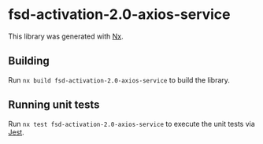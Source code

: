 # fsd-activation-2.0-axios-service

This library was generated with [Nx](https://nx.dev).

## Building

Run `nx build fsd-activation-2.0-axios-service` to build the library.

## Running unit tests

Run `nx test fsd-activation-2.0-axios-service` to execute the unit tests via [Jest](https://jestjs.io).
